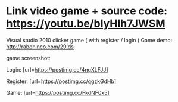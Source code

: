 # Link video game + source code: https://youtu.be/bIyHIh7JWSM
Visual studio 2010 clicker game ( with register / login )
Game demo: http://raboninco.com/29Ids

game screenshot:

Login:
[url=https://postimg.cc/4nqXLFJJ]

Register:
[url=https://postimg.cc/qgzkGdHb]

Game:
[url=https://postimg.cc/FkdNF0x5]
